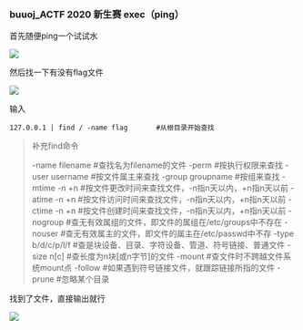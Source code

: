 ### buuoj_ACTF 2020 新生赛 exec（ping）

首先随便ping一个试试水

![](https://pic.imgdb.cn/item/60fab3305132923bf80cf4c8.jpg)

然后找一下有没有flag文件

![](https://pic.imgdb.cn/item/60fab3545132923bf80d5858.jpg)

输入

```
127.0.0.1 | find / -name flag		#从根目录开始查找
```

> 补充find命令
>
> -name   filename               #查找名为filename的文件
> -perm                                #按执行权限来查找
> -user    username             #按文件属主来查找
> -group groupname            #按组来查找
> -mtime   -n +n                   #按文件更改时间来查找文件，-n指n天以内，+n指n天以前
> -atime    -n +n                   #按文件访问时间来查找文件，-n指n天以内，+n指n天以前
> -ctime    -n +n                  #按文件创建时间来查找文件，-n指n天以内，+n指n天以前
> -nogroup                          #查无有效属组的文件，即文件的属组在/etc/groups中不存在
> -nouser                            #查无有效属主的文件，即文件的属主在/etc/passwd中不存
> -type    b/d/c/p/l/f             #查是块设备、目录、字符设备、管道、符号链接、普通文件
> -size      n[c]                    #查长度为n块[或n字节]的文件
> -mount                            #查文件时不跨越文件系统mount点
> -follow                            #如果遇到符号链接文件，就跟踪链接所指的文件
> -prune                            #忽略某个目录

找到了文件，直接输出就行

![](https://pic.imgdb.cn/item/60fab4125132923bf80f6ed7.jpg)